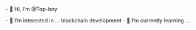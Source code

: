 <p>- 👋 Hi, I’m @Top-boy</p>
- 👀 I’m interested in ... blockchain development 
- 🌱 I’m currently learning ...



<!---
Top-boy/Top-boy is a ✨ special ✨ repository because its `README.md` (this file) appears on your GitHub profile.
You can click the Preview link to take a look at your changes.
--->
